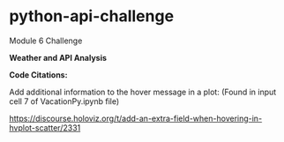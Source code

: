 # python-api-challenge
Module 6 Challenge

**Weather and API Analysis**

**Code Citations:**

Add additional information to the hover message in a plot:
(Found in input cell 7 of VacationPy.ipynb file)

https://discourse.holoviz.org/t/add-an-extra-field-when-hovering-in-hvplot-scatter/2331
